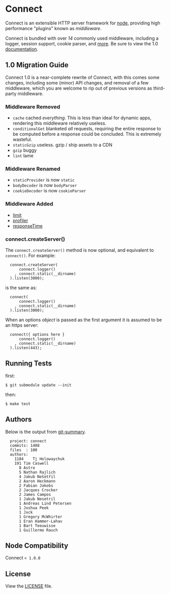 # Connect

  Connect is an extensible HTTP server framework for [node](http://nodejs.org), providing high performance "plugins" known as _middleware_.

 Connect is bundled with over _14_ commonly used middleware, including
 a logger, session support, cookie parser, and [more](http://senchalabs.github.com/connect). Be sure to view the 1.0 [documentation](http://senchalabs.github.com/connect/).

## 1.0 Migration Guide

 Connect 1.0 is a near-complete rewrite of Connect, with this
 comes some changes, including some (minor) API changes,
 and removal of a few middleware, which you are welcome to
 rip out of previous versions as third-party middleware.

### Middleware Removed
 
   - `cache`  cached _everything_. This is less than ideal for dynamic apps, rendering this middleware relatively useless.
   - `conditionalGet` blanketed _all_ requests, requiring the entire response to be computed before a response could be concluded. This is extremely wasteful.
   - `staticGzip` useless. gzip / ship assets to a CDN 
   - `gzip` buggy
   - `lint` lame

### Middleware Renamed
 
   - `staticProvider` is now `static`
   - `bodyDecoder` is now `bodyParser`
   - `cookieDecoder` is now `cookieParser`

### Middleware Added
 
   - [limit](http://senchalabs.github.com/connect/middleware-limit.html)
   - [profiler](http://senchalabs.github.com/connect/middleware-profiler.html)
   - [responseTime](http://senchalabs.github.com/connect/middleware-responseTime.html)

### connect.createServer()

  The `connect.createServer()` method is now optional, and equivalent to `connect()`. For example:
  
      connect.createServer(
          connect.logger()
        , connect.static(__dirname)
      ).listen(3000); 

is the same as:

      connect(
          connect.logger()
        , connect.static(__dirname)
      ).listen(3000);

When an options _object_ is passed as the first argument it is
assumed to be an https server:

      connect({ options here }
          connect.logger()
        , connect.static(__dirname)
      ).listen(443);

## Running Tests

first:

    $ git submodule update --init

then:

    $ make test

## Authors

 Below is the output from [git-summary](http://github.com/visionmedia/git-extras).

      project: connect
      commits: 1408
      files  : 100
      authors: 
        1184	Tj Holowaychuk
        191	Tim Caswell
          8	Astro
          5	Nathan Rajlich
          4	Jakub Nešetřil
          2	Aaron Heckmann
          2	Fabian Jakobs
          2	Jacques Crocker
          2	James Campos
          1	Jakub Nesetril
          1	Andreas Lind Petersen
          1	Joshua Peek
          1	Jxck
          1	Gregory McWhirter
          1	Eran Hammer-Lahav
          1	Bart Teeuwisse
          1	Guillermo Rauch

## Node Compatibility

  Connect `< 1.0.0`

## License

View the [LICENSE](https://github.com/senchalabs/connect/blob/master/LICENSE) file.